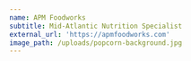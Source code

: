 ```yaml
---
name: APM Foodworks
subtitle: Mid-Atlantic Nutrition Specialist
external_url: 'https://apmfoodworks.com'
image_path: /uploads/popcorn-background.jpg
---
```



